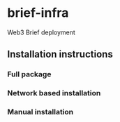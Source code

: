# brief-infra
Web3 Brief deployment

## Installation instructions
### Full package
### Network based installation
### Manual installation
